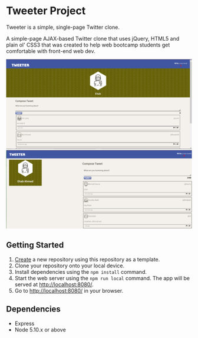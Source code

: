 # Tweeter Project

Tweeter is a simple, single-page Twitter clone.

A simple-page AJAX-based Twitter clone that uses jQuery, HTML5 and plain ol' CSS3 that was created to help 
web bootcamp students get comfortable with front-end web dev.

!["screenshot Tweeter-page"](https://github.com/ehabahmed23/tweeter/blob/master/docs/Tweeter-home.PNG)
!["screenshot Tweeter-page-desktop"](https://github.com/ehabahmed23/tweeter/blob/master/docs/Tweeter-home-desktop.PNG)

## Getting Started

1. [Create](https://docs.github.com/en/repositories/creating-and-managing-repositories/creating-a-repository-from-a-template) a new repository using this repository as a template.
2. Clone your repository onto your local device.
3. Install dependencies using the `npm install` command.
3. Start the web server using the `npm run local` command. The app will be served at <http://localhost:8080/>.
4. Go to <http://localhost:8080/> in your browser.

## Dependencies

- Express
- Node 5.10.x or above
